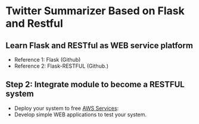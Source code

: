 # Twitter Summarizer Based on Flask and Restful
## Learn Flask and RESTful as WEB service platform
- Reference 1: Flask (Github)
- Reference 2: Flask-RESTFUL (Github.)
## Step 2: Integrate module to become a RESTFUL system
- Deploy your system to free [AWS Services]:
- Develop simple WEB applications to test your system.



[Flask]: https://palletsprojects.com/p/flask/
[Github]: https://github.com/pallets/flask
[Flask-RESTFUL]: https://flask-restful.readthedocs.io/en/latest/
[Github.]: https://github.com/flask-restful/flask-restful
[AWS Services]: https://aws.amazon.com/free/?all-free-tier.sort-by=item.additionalFields.SortRank&all-free-tier.sort-order=asc
